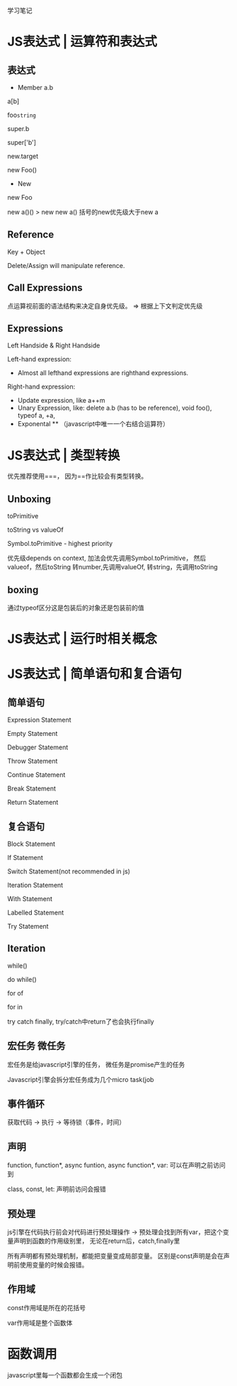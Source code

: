学习笔记
# JS表达式 | 运算符和表达式
## 表达式
* Member
a.b

a[b]

foo`string`

super.b

super['b']

new.target

new Foo()

* New

new Foo

new a()() > new new a() 括号的new优先级大于new a

## Reference

Key + Object

Delete/Assign will manipulate reference.

## Call Expressions
点运算视前面的语法结构来决定自身优先级。 => 根据上下文判定优先级

## Expressions
Left Handside & Right Handside

Left-hand expression:
- Almost all lefthand expressions are righthand expressions.

Right-hand expression:
- Update expression, like a++m
- Unary Expression, like: delete a.b (has to be reference), void foo(), typeof a, +a, 
- Exponental ** （javascript中唯一一个右结合运算符）

# JS表达式 | 类型转换
优先推荐使用===， 因为==作比较会有类型转换。

## Unboxing
toPrimitive

toString vs valueOf 

Symbol.toPrimitive - highest priority

优先级depends on context, 加法会优先调用Symbol.toPrimitive， 然后valueof，然后toString
转number,先调用valueOf, 转string，先调用toString

## boxing
通过typeof区分这是包装后的对象还是包装前的值

# JS表达式 | 运行时相关概念

# JS表达式 | 简单语句和复合语句

## 简单语句
Expression Statement

Empty Statement

Debugger Statement

Throw Statement

Continue Statement

Break Statement

Return Statement

## 复合语句
Block Statement

If Statement

Switch Statement(not recommended in js)

Iteration Statement

With Statement

Labelled Statement

Try Statement

## Iteration

while()

do while()

for of

for in


try catch finally, try/catch中return了也会执行finally

## 宏任务 微任务

宏任务是给javascript引擎的任务， 微任务是promise产生的任务

Javascript引擎会拆分宏任务成为几个micro task(job

## 事件循环

获取代码 -> 执行 -> 等待锁（事件，时间）

## 声明

function, function*, async funtion, async function*, var: 可以在声明之前访问到

class, const, let: 声明前访问会报错

## 预处理

js引擎在代码执行前会对代码进行预处理操作 -> 预处理会找到所有var，把这个变量声明到函数的作用级别里， 无论在return后，catch,finally里

所有声明都有预处理机制，都能把变量变成局部变量。 区别是const声明是会在声明前使用变量的时候会报错。

## 作用域

const作用域是所在的花括号

var作用域是整个函数体

# 函数调用

javascript里每一个函数都会生成一个闭包
